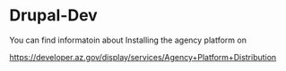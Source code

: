 Drupal-Dev
==========

You can find informatoin about Installing the agency platform on

https://developer.az.gov/display/services/Agency+Platform+Distribution

